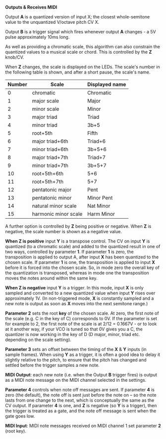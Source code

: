 
**Outputs & Receives MIDI**

Output **A** is a quantized version of input X; the closest whole-semitone value to the unquantized V/octave pitch CV X.

Output **B** is a trigger signal which fires whenever output **A** changes - a 5V pulse approximately 10ms long.

As well as providing a chromatic scale, this algorithm can also constrain the quantized values to a musical scale or
chord. This is controlled by the **Z** knob/CV.

When **Z** changes, the scale is displayed on the LEDs. The scale's number in the following table is shown, and after a
short pause, the scale's name.

| **Number** | **Scale**            | **Displayed name** |
|------------|----------------------|--------------------|
| 0          | chromatic            | Chromatic          |
| 1          | major scale          | Major              |
| 2          | minor scale          | Minor              |
| 3          | major triad          | Triad              |
| 4          | minor triad          | 3b+5               |
| 5          | root+5th             | Fifth              |
| 6          | major triad+6th      | Triad+6            |
| 7          | minor triad+6th      | 3b+5+6             |
| 8          | major triad+7th      | Triad+7            |
| 9          | minor triad+7th      | 3b+5+7             |
| 10         | root+5th+6th         | 5+6                |
| 11         | root+5th+7th         | 5+7                |
| 12         | pentatonic major     | Pent               |
| 13         | pentatonic minor     | Minor Pent         |
| 14         | natural minor scale  | Nat Minor          |
| 15         | harmonic minor scale | Harm Minor         |

A further option is controlled by **Z** being positive or negative. When **Z** is negative, the scale number is shown as a
negative value.

**When **Z** is positive** input **Y** is a transpose control. The CV on input **Y** is quantized (to a chromatic scale) and added
to the quantized result in one of two ways, controlled by parameter **1**. If parameter **1** is zero, the transposition is
applied to output A, after input **X** has been quantized to the chosen scale. If parameter **1** is one, the transposition is
applied to input **X** before it is forced into the chosen scale. So, in mode zero the overall key of the quantization is
transposed, whereas in mode one the transposition moves the notes around within the same key.

**When **Z** is negative** input **Y** is a trigger. In this mode, input **X** is only sampled and converted to a new quantized
value when input **Y** rises over approximately 1V. (In non-triggered mode, **X** is constantly sampled and a new note is output
as soon as **X** moves into the next semitone range.)

  **Parameter 2** sets the root **key** of the chosen scale. At zero, the first note of the scale (e.g. C in the key of C)
corresponds to 0V. If the parameter is set for example to 2, the first note of the scale is at 2/12 = 0.1667V - or to
look at it another way, if your VCO is tuned so that 0V gives you a C, the quantizer is now working in the key of D (D
major, minor, triad etc. depending on the scale setting).

  **Parameter 3** sets an offset between the timing of the **X** & **Y** inputs (in sample frames). When using **Y** as a trigger, it is
often a good idea to delay it slightly relative to the pitch, to ensure that the pitch has changed and settled before
the trigger samples a new note.

**MIDI Output**: each new note (i.e. when the Output **B** trigger fires) is output as a MIDI note message on the MIDI
channel selected in the settings.

  **Parameter 4** controls when note off messages are sent. If parameter **4** is zero (the default), the note off is sent just
before the note on – so the note lasts from one change to the next, which is conceptually the same as the CV output. If
parameter **4** is one, and **Z** is negative (so **Y** is a trigger), then the trigger is treated as a gate, and the note off
message is sent when the gate goes low.

**MIDI Input**: MIDI note messages received on MIDI channel 1 set parameter **2** (root key).
